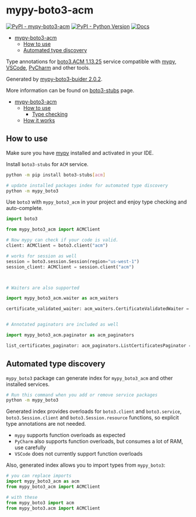 # mypy-boto3-acm

[![PyPI - mypy-boto3-acm](https://img.shields.io/pypi/v/mypy-boto3-acm.svg?color=blue)](https://pypi.org/project/mypy-boto3-acm)
[![PyPI - Python Version](https://img.shields.io/pypi/pyversions/mypy-boto3-acm.svg?color=blue)](https://pypi.org/project/mypy-boto3-acm)
[![Docs](https://img.shields.io/readthedocs/mypy-boto3-builder.svg?color=blue)](https://mypy-boto3-builder.readthedocs.io/)

- [mypy-boto3-acm](#mypy-boto3-acm)
  - [How to use](#how-to-use)
  - [Automated type discovery](#automated-type-discovery)


Type annotations for
[boto3.ACM 1.13.25](https://boto3.amazonaws.com/v1/documentation/api/1.13.25/reference/services/acm.html#ACM) service
compatible with [mypy](https://github.com/python/mypy), [VSCode](https://code.visualstudio.com/),
[PyCharm](https://www.jetbrains.com/pycharm/) and other tools.

Generated by [mypy-boto3-buider 2.0.2](https://github.com/vemel/mypy_boto3_builder).

More information can be found on [boto3-stubs](https://pypi.org/project/boto3-stubs/) page.

- [mypy-boto3-acm](#mypy-boto3-acm)
  - [How to use](#how-to-use)
    - [Type checking](#type-checking)
  - [How it works](#how-it-works)

## How to use

Make sure you have [mypy](https://github.com/python/mypy) installed and activated in your IDE.

Install `boto3-stubs` for `ACM` service.

```bash
python -m pip install boto3-stubs[acm]

# update installed packages index for automated type discovery
python -m mypy_boto3
```

Use `boto3` with `mypy_boto3_acm` in your project and enjoy type checking and auto-complete.

```python
import boto3

from mypy_boto3_acm import ACMClient

# Now mypy can check if your code is valid.
client: ACMClient = boto3.client("acm")

# works for session as well
session = boto3.session.Session(region="us-west-1")
session_client: ACMClient = session.client("acm")



# Waiters are also supported

import mypy_boto3_acm.waiter as acm_waiters

certificate_validated_waiter: acm_waiters.CertificateValidatedWaiter = client.get_waiter("certificate_validated")


# Annotated paginators are included as well

import mypy_boto3_acm.paginator as acm_paginators

list_certificates_paginator: acm_paginators.ListCertificatesPaginator = client.get_paginator("list_certificates")
```

## Automated type discovery

`mypy_boto3` package can generate index for `mypy_boto3_acm` and other installed services.

```bash
# Run this command when you add or remove service packages
python -m mypy_boto3
```

Generated index provides overloads for `boto3.client` and `boto3.service`,
`boto3.Session.client` and `boto3.Session.resource` functions,
so explicit type annotations are not needed.

- `mypy` supports function overloads as expected
- `PyCharm` also supports function overloads, but consumes a lot of RAM, use carefully
- `VSCode` does not currently support function overloads

Also, generated index allows you to import types from `mypy_boto3`:

```python
# you can replace imports
import mypy_boto3_acm as acm
from mypy_boto3_acm import ACMClient

# with these
from mypy_boto3 import acm
from mypy_boto3.acm import ACMClient
```